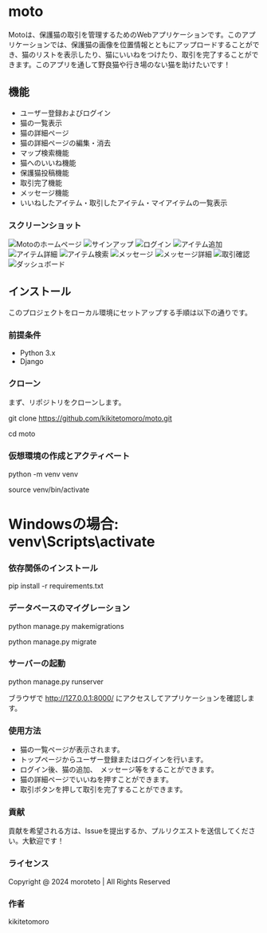 # moto

Motoは、保護猫の取引を管理するためのWebアプリケーションです。このアプリケーションでは、保護猫の画像を位置情報とともにアップロードすることができ、猫のリストを表示したり、猫にいいねをつけたり、取引を完了することができます。このアプリを通して野良猫や行き場のない猫を助けたいです！

## 機能

- ユーザー登録およびログイン
- 猫の一覧表示
- 猫の詳細ページ
- 猫の詳細ページの編集・消去
- マップ検索機能
- 猫へのいいね機能
- 保護猫投稿機能
- 取引完了機能
- メッセージ機能
- いいねしたアイテム・取引したアイテム・マイアイテムの一覧表示


### スクリーンショット
![Motoのホームページ](images/Screenshot_home.png)
![サインアップ](images/Screenshot_singup.png)
![ログイン](images/Screenshot_login.png)
![アイテム追加](images/Screenshot_add.png)
![アイテム詳細](images/Screenshot_item_detail.png)
![アイテム検索](images/Screenshot_item_search.png)
![メッセージ](images/Screenshot_message.png)
![メッセージ詳細](images/Screenshot_message_detail.png)
![取引確認](images/Screenshot_trade_check.png)
![ダッシュボード](images/Screenshot_dashboard_detail.png)

## インストール

このプロジェクトをローカル環境にセットアップする手順は以下の通りです。


### 前提条件

- Python 3.x
- Django


### クローン

まず、リポジトリをクローンします。

git clone https://github.com/kikitetomoro/moto.git

cd moto

###  仮想環境の作成とアクティベート

python -m venv venv

source venv/bin/activate 

# Windowsの場合: venv\Scripts\activate

###   依存関係のインストール

pip install -r requirements.txt


###   データベースのマイグレーション

python manage.py makemigrations

python manage.py migrate

###   サーバーの起動

python manage.py runserver

ブラウザで http://127.0.0.1:8000/ にアクセスしてアプリケーションを確認します。

###   使用方法

- 猫の一覧ページが表示されます。
- トップページからユーザー登録またはログインを行います。
- ログイン後、猫の追加、　メッセージ等をすることができます。
- 猫の詳細ページでいいねを押すことができます。
- 取引ボタンを押して取引を完了することができます。

###   貢献

貢献を希望される方は、Issueを提出するか、プルリクエストを送信してください。大歓迎です！

### ライセンス

Copyright @ 2024 moroteto | All Rights Reserved

###   作者

kikitetomoro
